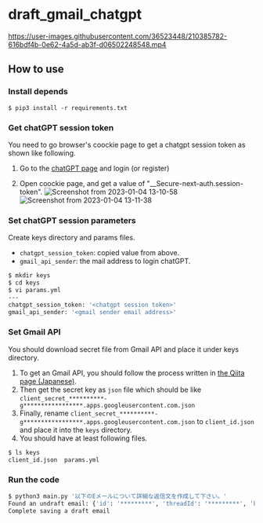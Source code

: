 # draft_gmail_chatgpt
https://user-images.githubusercontent.com/36523448/210385782-616bdf4b-0e62-4a5d-ab3f-d06502248548.mp4

## How to use
### Install depends
```
$ pip3 install -r requirements.txt
``` 
### Get chatGPT session token
You need to go browser's coockie page to get a chatgpt session token as shown like following.
1. Go to the [chatGPT page](https://chat.openai.com/chat) and login (or register) 

2. Open coockie page, and get a value of "__Secure-next-auth.session-token".
  ![Screenshot from 2023-01-04 13-10-58](https://user-images.githubusercontent.com/8377208/210483438-6537fd2e-4e92-4606-a8e5-0eaebbda9d03.png)
  ![Screenshot from 2023-01-04 13-11-38](https://user-images.githubusercontent.com/8377208/210483481-cbd7ab04-8fa5-4256-b93c-e6fe20929592.png)

### Set chatGPT session parameters
Create keys directory and params files.  
- `chatgpt_session_token`: copied value from above.
- `gmail_api_sender`: the mail address to login chatGPT.

```bash
$ mkdir keys
$ cd keys
$ vi params.yml
---
chatgpt_session_token: '<chatgpt session token>'
gmail_api_sender: '<gmail sender email address>'
```

### Set Gmail API
You should download secret file from Gmail API and place it under keys directory.  
1. To get an Gmail API, you should follow the process written in [the Qiita page (Japanese)](https://qiita.com/muuuuuwa/items/822c6cffedb9b3c27e21#2020%E5%B9%B46%E6%9C%8814%E6%97%A5%E7%8F%BE%E5%9C%A8%E4%B8%8B%E8%A8%98%E3%81%AE%E6%89%8B%E9%A0%86%E3%81%A7%E3%82%A6%E3%82%A3%E3%82%B6%E3%83%BC%E3%83%89%E3%82%92%E5%AE%9F%E8%A1%8C%E3%81%99%E3%82%8B%E3%81%A8%E3%82%A8%E3%83%A9%E3%83%BC%E3%81%8C%E7%99%BA%E7%94%9F%E3%81%99%E3%82%8B%E3%82%88%E3%81%86%E3%81%A7%E3%81%99%E4%B8%8B%E8%A8%98%E6%89%8B%E9%A0%86%E3%81%A7%E5%9B%9E%E9%81%BF%E3%81%A7%E3%81%8D%E3%81%BE%E3%81%97%E3%81%9F).  
2. Then get the secret key as `json` file which should be like `client_secret_**********-g*****************.apps.googleusercontent.com.json`  
3. Finally, rename `client_secret_**********-g*****************.apps.googleusercontent.com.json` to `client_id.json` and place it into the `keys` directory.
4. You should have at least following files.
  ```bash
  $ ls keys
  client_id.json  params.yml
  ```
### Run the code
```bash
$ python3 main.py '以下のEメールについて詳細な返信文を作成して下さい。'
Found an undraft email: {'id': '*********', 'threadId': '*********', 'body': 'ジェダイ株式会社\r\nルーク・スカイウォーカー様\r\n\r\n突然のメール失礼します。\r\n銀河帝国株式会社のダースベイダーと申します。\r\n\r\n現在弊社では、貴社の新製品「ライトセーバー」の導入を検討しております。\r\nそれに伴い、下記の内容について確認したいと存じます。\r\n\r\nライトセーバーの利用方法\r\nライトセーバーの概算お見積\r\n\r\n以上となります。\r\nお手数ですが、ご回答よろしくお願いいたします。\r\n\r\n銀河帝国株式会社\r\nダースベイダー\r\n', 'subject': 'ライトセーバーについて', 'from': '********* <*********@gmail.com>'}
Complete saving a draft email
```
